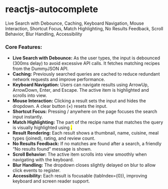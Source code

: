 # reactjs-autocomplete
Live Search with Debounce, Caching, Keyboard Navigation, Mouse Interaction, Shortcut Focus, Match Highlighting, No Results Feedback, Scroll Behavior, Blur Handling, Accessibility

### Core Features:

* **Live Search with Debounce:** As the user types, the input is debounced (300ms delay) to avoid excessive API calls. It fetches matching recipes from the DummyJSON API.
* **Caching:** Previously searched queries are cached to reduce redundant network requests and improve performance.
* **Keyboard Navigation:** Users can navigate results using ArrowUp, ArrowDown, Enter, and Escape. The active item is highlighted and scrolls into view.
* **Mouse Interaction:** Clicking a result sets the input and hides the dropdown. A clear button (×) resets the input.
* **Shortcut Focus:** Pressing / anywhere on the page focuses the search input instantly.
* **Match Highlighting:** The part of the recipe name that matches the query is visually highlighted using <mark>.
* **Result Rendering:** Each result shows a thumbnail, name, cuisine, meal types (joined), rating, and review count.
* **No Results Feedback:** If no matches are found after a search, a friendly “No results found” message is shown.
* **Scroll Behavior:** The active item scrolls into view smoothly when navigating with the keyboard.
* **Blur Handling:** The dropdown closes slightly delayed on blur to allow click events to register.
* **Accessibility:** Each result is focusable (tabIndex={0}), improving keyboard and screen reader support.
